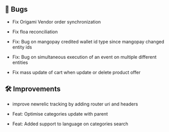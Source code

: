 ## 🐛 Bugs

- Fix Origami Vendor order synchronization

- Fix floa reconciliation

- Fix: Bug on mangopay credited wallet id type since mangopay changed entity ids

- Fix: Bug on simultaneous execution of an event on multiple different entities

- Fix mass update of cart when update or delete product offer


## 🛠️ Improvements

- improve newrelic tracking by adding router uri and headers

- Feat: Optimise categories update with parent

- Feat: Added support to language on categories search